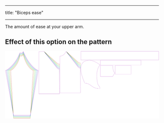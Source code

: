 ***

title: "Biceps ease"

***

The amount of ease at your upper arm.

## Effect of this option on the pattern

![This image shows the effect of this option by superimposing several variants that have a different value for this option](hugo_bicepsease_sample.svg "Effect of this option on the pattern")
